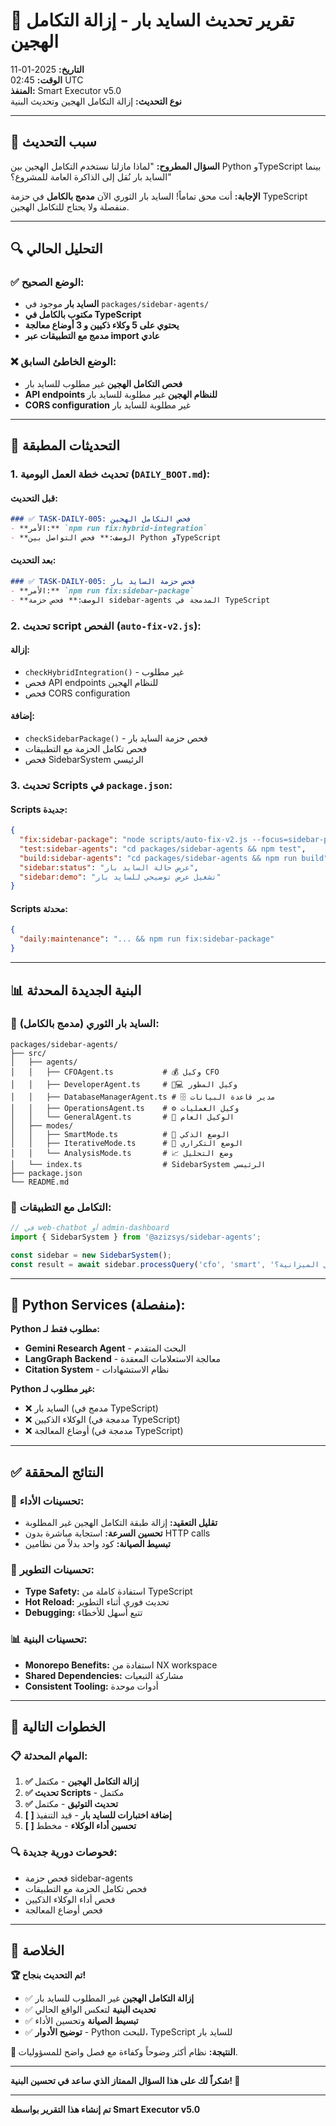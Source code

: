 # 🎨 تقرير تحديث السايد بار - إزالة التكامل الهجين

**التاريخ:** 2025-01-11  
**الوقت:** 02:45 UTC  
**المنفذ:** Smart Executor v5.0  
**نوع التحديث:** إزالة التكامل الهجين وتحديث البنية  

---

## 🎯 سبب التحديث

**السؤال المطروح:** "لماذا مازلنا نستخدم التكامل الهجين بين Python وTypeScript بينما السايد بار نُقل إلى الذاكرة العامة للمشروع؟"

**الإجابة:** أنت محق تماماً! السايد بار الثوري الآن **مدمج بالكامل** في حزمة TypeScript منفصلة ولا يحتاج للتكامل الهجين.

---

## 🔍 التحليل الحالي

### ✅ الوضع الصحيح:
- **السايد بار** موجود في `packages/sidebar-agents/`
- **مكتوب بالكامل في TypeScript**
- **يحتوي على 5 وكلاء ذكيين و 3 أوضاع معالجة**
- **مدمج مع التطبيقات عبر import عادي**

### ❌ الوضع الخاطئ السابق:
- **فحص التكامل الهجين** غير مطلوب للسايد بار
- **API endpoints للنظام الهجين** غير مطلوبة للسايد بار
- **CORS configuration** غير مطلوبة للسايد بار

---

## 🔧 التحديثات المطبقة

### 1. تحديث خطة العمل اليومية (`DAILY_BOOT.md`):

#### قبل التحديث:
```markdown
### ✅ TASK-DAILY-005: فحص التكامل الهجين
- **الأمر:** `npm run fix:hybrid-integration`
- **الوصف:** فحص التواصل بين Python وTypeScript
```

#### بعد التحديث:
```markdown
### ✅ TASK-DAILY-005: فحص حزمة السايد بار
- **الأمر:** `npm run fix:sidebar-package`
- **الوصف:** فحص حزمة sidebar-agents المدمجة في TypeScript
```

### 2. تحديث script الفحص (`auto-fix-v2.js`):

#### إزالة:
- `checkHybridIntegration()` - غير مطلوب
- فحص API endpoints للنظام الهجين
- فحص CORS configuration

#### إضافة:
- `checkSidebarPackage()` - فحص حزمة السايد بار
- فحص تكامل الحزمة مع التطبيقات
- فحص SidebarSystem الرئيسي

### 3. تحديث Scripts في `package.json`:

#### Scripts جديدة:
```json
{
  "fix:sidebar-package": "node scripts/auto-fix-v2.js --focus=sidebar-package",
  "test:sidebar-agents": "cd packages/sidebar-agents && npm test",
  "build:sidebar-agents": "cd packages/sidebar-agents && npm run build",
  "sidebar:status": "عرض حالة السايد بار",
  "sidebar:demo": "تشغيل عرض توضيحي للسايد بار"
}
```

#### Scripts محدثة:
```json
{
  "daily:maintenance": "... && npm run fix:sidebar-package"
}
```

---

## 📊 البنية الجديدة المحدثة

### 🎨 السايد بار الثوري (مدمج بالكامل):
```
packages/sidebar-agents/
├── src/
│   ├── agents/
│   │   ├── CFOAgent.ts           # 💰 وكيل CFO
│   │   ├── DeveloperAgent.ts     # 👨💻 وكيل المطور
│   │   ├── DatabaseManagerAgent.ts # 🗄️ مدير قاعدة البيانات
│   │   ├── OperationsAgent.ts    # ⚙️ وكيل العمليات
│   │   └── GeneralAgent.ts       # 🤖 الوكيل العام
│   ├── modes/
│   │   ├── SmartMode.ts          # 🧠 الوضع الذكي
│   │   ├── IterativeMode.ts      # 🔄 الوضع التكراري
│   │   └── AnalysisMode.ts       # 📈 وضع التحليل
│   └── index.ts                  # SidebarSystem الرئيسي
├── package.json
└── README.md
```

### 🔗 التكامل مع التطبيقات:
```typescript
// في web-chatbot أو admin-dashboard
import { SidebarSystem } from '@azizsys/sidebar-agents';

const sidebar = new SidebarSystem();
const result = await sidebar.processQuery('cfo', 'smart', 'ما هي الميزانية؟');
```

---

## 🐍 Python Services (منفصلة):

**Python مطلوب فقط لـ:**
- **Gemini Research Agent** - البحث المتقدم
- **LangGraph Backend** - معالجة الاستعلامات المعقدة
- **Citation System** - نظام الاستشهادات

**Python غير مطلوب لـ:**
- ❌ السايد بار (مدمج في TypeScript)
- ❌ الوكلاء الذكيين (مدمجة في TypeScript)
- ❌ أوضاع المعالجة (مدمجة في TypeScript)

---

## ✅ النتائج المحققة

### 🎯 تحسينات الأداء:
- **تقليل التعقيد:** إزالة طبقة التكامل الهجين غير المطلوبة
- **تحسين السرعة:** استجابة مباشرة بدون HTTP calls
- **تبسيط الصيانة:** كود واحد بدلاً من نظامين

### 🔧 تحسينات التطوير:
- **Type Safety:** استفادة كاملة من TypeScript
- **Hot Reload:** تحديث فوري أثناء التطوير
- **Debugging:** تتبع أسهل للأخطاء

### 📊 تحسينات البنية:
- **Monorepo Benefits:** استفادة من NX workspace
- **Shared Dependencies:** مشاركة التبعيات
- **Consistent Tooling:** أدوات موحدة

---

## 🚀 الخطوات التالية

### 📋 المهام المحدثة:
1. **✅ إزالة التكامل الهجين** - مكتمل
2. **✅ تحديث Scripts** - مكتمل
3. **✅ تحديث التوثيق** - مكتمل
4. **[ ] إضافة اختبارات للسايد بار** - قيد التنفيذ
5. **[ ] تحسين أداء الوكلاء** - مخطط

### 🔍 فحوصات دورية جديدة:
- فحص حزمة sidebar-agents
- فحص تكامل الحزمة مع التطبيقات
- فحص أداء الوكلاء الذكيين
- فحص أوضاع المعالجة

---

## 🎊 الخلاصة

**🏆 تم التحديث بنجاح!**

- ✅ **إزالة التكامل الهجين** غير المطلوب للسايد بار
- ✅ **تحديث البنية** لتعكس الواقع الحالي
- ✅ **تبسيط الصيانة** وتحسين الأداء
- ✅ **توضيح الأدوار** - Python للبحث، TypeScript للسايد بار

**🎯 النتيجة:** نظام أكثر وضوحاً وكفاءة مع فصل واضح للمسؤوليات.

---

**شكراً لك على هذا السؤال الممتاز الذي ساعد في تحسين البنية! 🙏**

---

**تم إنشاء هذا التقرير بواسطة Smart Executor v5.0**
